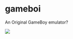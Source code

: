 # gameboi
An Original GameBoy emulator?

![](https://github.com/emrsmsrli/gameboi/workflows/Gameboy%20CI/badge.svg)
